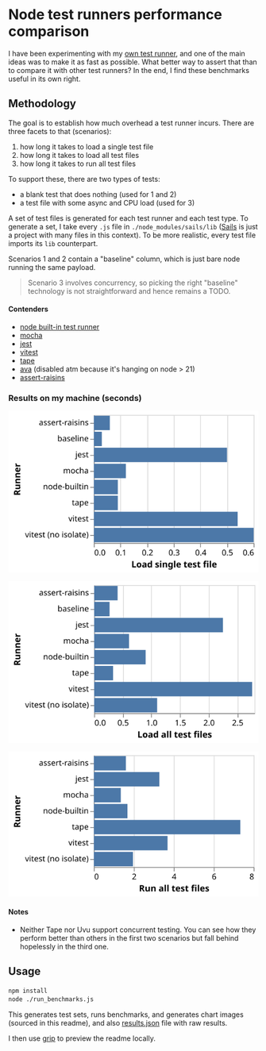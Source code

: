 # Node test runners performance comparison

I have been experimenting with my [own test runner](https://github.com/artemave/assert-raisins), and one of the main ideas was to make it as fast as possible. What better way to assert that than to compare it with other test runners? In the end, I find these benchmarks useful in its own right.

## Methodology

The goal is to establish how much overhead a test runner incurs. There are three facets to that (scenarios):
1. how long it takes to load a single test file
2. how long it takes to load all test files
3. how long it takes to run all test files

To support these, there are two types of tests:
- a blank test that does nothing (used for 1 and 2)
- a test file with some async and CPU load (used for 3)

A set of test files is generated for each test runner and each test type. To generate a set, I take every `.js` file in `./node_modules/sails/lib` ([Sails](https://sailsjs.com/) is just a project with many files in this context). To be more realistic, every test file imports its `lib` counterpart.

Scenarios 1 and 2 contain a "baseline" column, which is just bare node running the same payload.

> Scenario 3 involves concurrency, so picking the right "baseline" technology is not straightforward and hence remains a TODO.

#### Contenders

- [node built-in test runner](https://nodejs.org/api/test.html)
- [mocha](https://mochajs.org/)
- [jest](https://jestjs.io/)
- [vitest](https://vitest.dev/)
- [tape](https://github.com/tape-testing/tape)
- [ava](https://github.com/avajs/ava) (disabled atm because it's hanging on node > 21)
- [assert-raisins](https://github.com/artemave/assert-raisins)

### Results on my machine (seconds)

<p align="center">
  <img width="800" src="./singleTestFileImportOnly.svg"/>
</p>
<p align="center">
  <img width="800" src="./allTestsFilesImportOnly.svg"/>
</p>
<p align="center">
  <img width="800" src="./allTestsFilesWithLoad.svg"/>
</p>

#### Notes

- Neither Tape nor Uvu support concurrent testing. You can see how they perform better than others in the first two scenarios but fall behind hopelessly in the third one.

## Usage

```bash
npm install
node ./run_benchmarks.js
```

This generates test sets, runs benchmarks, and generates chart images (sourced in this readme), and also [results.json](./results.json) file with raw results.

I then use [grip](https://github.com/joeyespo/grip) to preview the readme locally.
